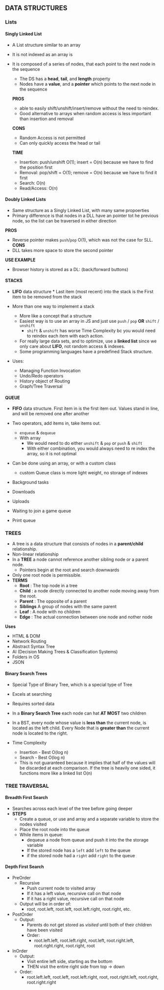 ## DATA STRUCTURES

### Lists

#### Singly Linked List
* A List structure similar to an array
* It is not indexed as an array is
* It is composed of a series of nodes, that each point to
  the next node in the sequence
  * The DS has a __head__, __tail__, and __length__ property
  * Nodes have a __value__, and a __pointer__ which points to the next node in the sequence

  __PROS__
  * able to easily shift/unshift/insert/remove without the need to reindex.
  * Good alternative to arrays when random access is less important than insertion and removal

  __CONS__
  * Random Access is not permitted
  * Can only quickly access the head or tail

  __TIME__
  * Insertion: push/unshift O(1); insert = O(n) because we have to find the position first
  * Removal: pop/shift = O(1); remove = O(n) because we have to find it first
  * Search: O(n)
  * Read/Access: O(n)

#### Doubly Linked Lists
  *  Same structure as a Singly Linked List, with many same propoerties
  * Primary difference is that nodes in a DLL have an pointer tot he previous node, so the list can be traversed in either direction

  __PROS__
  * Reverse pointer makes `push`/`pop` O(1), which was not the case for SLL.
  __CONS__
  * DLL takes more space to store the second pointer

  __USE EXAMPLE__
  * Browser history is stored as a DL: (back/forward buttons)


#### STACKS

  *  __LIFO__ data structure
    * Last item (most recent) into the stack is the First item to be removed from the stack
  
  * More than one way to implement a stack
    * More like a concept that a structure
    * Easiest way is to use an array in JS and just use `push` / `pop` __OR__ `shift` / `unshift`
      * `shift` & `unshift` has worse Time Complexity bc you would need to reindex each item with each action.
    * For really large data sets, and to optimize, use a __linked list__ since we only care about __LIFO__, not random access & indexes.
    * Some programming languages have a predefined Stack structure.
  
  * Uses:
    * Managing Function Invocation
    * Undo/Redo operators
    * History object of Routing
    * Graph/Tree Traversal

#### QUEUE

* __FIFO__ data structure. First item in is the first item out. Values stand in line, and will be removed one after another
* Two operators, add items in, take items out.
  * `enqueue` & `dequeue`
  * With array
    * We would need to do either `unshift` & `pop` or `push` & `shift`
    * With either combination, you would always need to re index the array, so it is not optimal
* Can be done using an array, or with a custom class
  * custom Queue class is more light weight, no storage of indexes

* Background tasks
* Downloads
* Uploads
* Waiting to join a game queue
* Print queue

### TREES

* A tree is a data structure that consists of nodes in a __parent/child__ relationship. 
* Non-linear relationship
* In a __TREE__ a node cannot reference another sibling node or a parent node. 
  * Pointers begin at the root and search downwards
* Only one root node is permissible.
* __TERMS__
  * __Root__ : The top node in a tree
  * __Child__ : a node directly connected to another node moving away from the root.
  * __Parent__ : The opposite of a parent
  * __Siblings__ A group of nodes with the same parent 
  * __Leaf__ : A node with no children
  * __Edge__ : The actual connection between one node and nother node

__Uses__
* HTML & DOM
* Network Routing
* Abstract Syntax Tree
* AI (Decision Making Trees & Classification Systems)
* Folders in OS
* JSON

#### Binary Search Trees
* Special Type of Binary Tree, which is a special type of Tree
* Excels at searching
* Requires sorted data
* In a __Binary Search Tree__ each node can hat __AT MOST__ two children

* In a BST, every node whose value is __less than__ the current node, is located as the left child. Every Node that is __greater than__ the current node is located to the right.

* Time Complexity
  * Insertion - Best O(log n)
  * Search - Best O(log n)
  * This is not guaranteed because it implies that half of the values will be discarded at each comparison. If the tree is heavily one sided, it functions more like a linked list O(n)

### TREE TRAVERSAL

#### Breadth First Search
* Searches across each level of the tree before going deeper
* __STEPS__
  * Create a queue, or use and array and a separate variable to store the nodes visited
  * Place the root node into the queue
  * While items in queue:
    * dequeue a node from queue and push it into the the storage variable
    * If the stored node has a `left` add `left` to the queue
    * if the stored node had a `right` add `right` to the queue

#### Depth First Search
* PreOrder
  * Recursive
    * Push current node to visited array
    * If it has a left value, recursive call on that node
    * If it has a right value, recursive call on that node
  * Output will be in order of:
    * root, root.left, root.left, root.left.right, root.right, etc.
* PostOrder
  * Output:
    * Parents do not get stored as _visited_ until both of their children have been visited
    * Order:
      * root.left.left, root.left.right, root.left, root.right.left, root.right.right, root.right, root
* InOrder
  * Output:
    * Visit entire left side, starting as the bottom
    * THEN visit the entire right side from top -> down
  * Order:
    * root.left.left, root.left, root.left.right, root, root.right.left, root.right, root.right.right